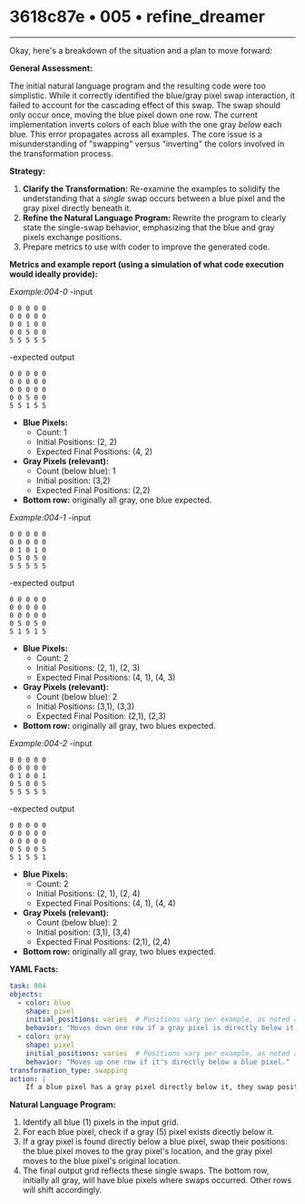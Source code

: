 # 3618c87e • 005 • refine_dreamer

---
Okay, here's a breakdown of the situation and a plan to move forward:

**General Assessment:**

The initial natural language program and the resulting code were too simplistic. While it correctly identified the blue/gray pixel swap interaction, it failed to account for the cascading effect of this swap. The swap should only occur once, moving the blue pixel down one row. The current implementation inverts colors of each blue with the one gray *below* each blue. This error propagates across all examples. The core issue is a misunderstanding of "swapping" versus "inverting" the colors involved in the transformation process.

**Strategy:**

1.  **Clarify the Transformation:** Re-examine the examples to solidify the understanding that a *single* swap occurs between a blue pixel and the gray pixel directly beneath it.
2.  **Refine the Natural Language Program:** Rewrite the program to clearly state the single-swap behavior, emphasizing that the blue and gray pixels exchange positions.
3. Prepare metrics to use with coder to improve the generated code.

**Metrics and example report (using a simulation of what code execution would ideally provide):**

*Example:004-0*
-input
```
0 0 0 0 0
0 0 0 0 0
0 0 1 0 0
0 0 5 0 0
5 5 5 5 5
```
-expected output
```
0 0 0 0 0
0 0 0 0 0
0 0 0 0 0
0 0 5 0 0
5 5 1 5 5
```

-   **Blue Pixels:**
    -   Count: 1
    -   Initial Positions: (2, 2)
    -   Expected Final Positions: (4, 2)
-   **Gray Pixels (relevant):**
    -   Count (below blue): 1
    -    Initial position: (3,2)
     -  Expected Final Positions: (2,2)
- **Bottom row:** originally all gray, one blue expected.

*Example:004-1*
-input
```
0 0 0 0 0
0 0 0 0 0
0 1 0 1 0
0 5 0 5 0
5 5 5 5 5
```
-expected output
```
0 0 0 0 0
0 0 0 0 0
0 0 0 0 0
0 5 0 5 0
5 1 5 1 5
```

-   **Blue Pixels:**
    -   Count: 2
    -   Initial Positions: (2, 1), (2, 3)
    -   Expected Final Positions: (4, 1), (4, 3)
-   **Gray Pixels (relevant):**
    -   Count (below blue): 2
    -   Initial Positions: (3,1), (3,3)
    -   Expected Final Position: (2,1), (2,3)
- **Bottom row:** originally all gray, two blues expected.

*Example:004-2*
-input
```
0 0 0 0 0
0 0 0 0 0
0 1 0 0 1
0 5 0 0 5
5 5 5 5 5
```
-expected output
```
0 0 0 0 0
0 0 0 0 0
0 0 0 0 0
0 5 0 0 5
5 1 5 5 1
```
-   **Blue Pixels:**
    -   Count: 2
    -   Initial Positions: (2, 1), (2, 4)
    -   Expected Final Positions: (4, 1), (4, 4)
-   **Gray Pixels (relevant):**
    -   Count (below blue): 2
     -  Initial position: (3,1), (3,4)
    -   Expected Final Positions: (2,1), (2,4)
- **Bottom row:** originally all gray, two blues expected.

**YAML Facts:**

```yaml
task: 004
objects:
  - color: blue
    shape: pixel
    initial_positions: varies  # Positions vary per example, as noted above
    behavior: "Moves down one row if a gray pixel is directly below it."
  - color: gray
    shape: pixel
    initial_positions: varies  # Positions vary per example, as noted above.  Crucially, there's a row of gray pixels at the bottom initially.
    behavior: "Moves up one row if it's directly below a blue pixel."
transformation_type: swapping
action: |
    If a blue pixel has a gray pixel directly below it, they swap positions.  The blue pixel moves down one row, and the gray pixel moves up one row.
```

**Natural Language Program:**

1.  Identify all blue (1) pixels in the input grid.
2.  For each blue pixel, check if a gray (5) pixel exists directly below it.
3.  If a gray pixel is found directly below a blue pixel, swap their positions: the blue pixel moves to the gray pixel's location, and the gray pixel moves to the blue pixel's original location.
4.  The final output grid reflects these single swaps. The bottom row, initially all gray, will have blue pixels where swaps occurred. Other rows will shift accordingly.


